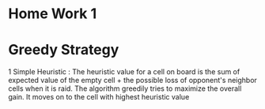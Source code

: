 Home Work 1
===========


Greedy Strategy
===============
 1 Simple Heuristic :
    The heuristic value for a cell on board is the sum of expected value of
    the empty cell + the possible loss of opponent's neighbor cells when it is raid.
    The algorithm greedily tries to maximize the overall gain.
    It moves on to the cell with highest heuristic value



